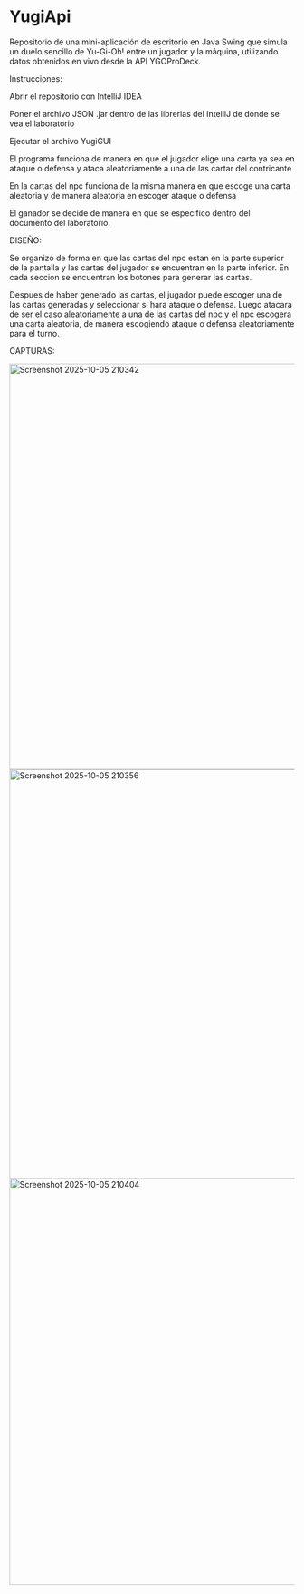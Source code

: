 # YugiApi
Repositorio de una mini-aplicación de escritorio en Java Swing que simula un duelo sencillo de Yu-Gi-Oh! entre un jugador y la máquina, utilizando datos obtenidos en vivo desde la API YGOProDeck.

Instrucciones:

Abrir el repositorio con IntelliJ IDEA

Poner el archivo JSON .jar dentro de las librerias del IntelliJ de donde se vea el laboratorio

Ejecutar el archivo YugiGUI



El programa funciona de manera en que el jugador elige una carta ya sea en ataque 
o defensa y ataca aleatoriamente a una de las cartar del contricante

En la cartas del npc funciona de la misma manera en que escoge una carta aleatoria y de manera aleatoria en escoger ataque o defensa 

El ganador se decide de manera en que se especifico dentro del documento del laboratorio.


DISEÑO:

Se organizó de forma en que las cartas del npc estan en la parte superior de la pantalla y las cartas del jugador se encuentran en la parte inferior.
En cada seccion se encuentran los botones para generar las cartas.

Despues de haber generado las cartas, el jugador puede escoger una de las cartas generadas y seleccionar si hara ataque o defensa.
Luego atacara de ser el caso aleatoriamente a una de las cartas del npc y el npc escogera una carta aleatoria, de manera escogiendo ataque o defensa aleatoriamente para el turno.


CAPTURAS:

<img width="1365" height="716" alt="Screenshot 2025-10-05 210342" src="https://github.com/user-attachments/assets/f9f18f40-f246-4182-b9a0-5c2f59481e31" />


<img width="1365" height="721" alt="Screenshot 2025-10-05 210356" src="https://github.com/user-attachments/assets/26e46620-f5c8-48e1-9357-c3505bba8793" />

<img width="1365" height="717" alt="Screenshot 2025-10-05 210404" src="https://github.com/user-attachments/assets/0d4f3856-c9cb-4499-9b09-1650b118df9e" />

